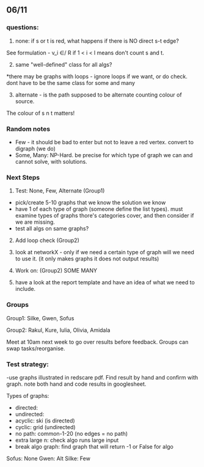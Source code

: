 ## 06/11 

### questions:
1. none: if s or t is red, what happens if there is NO direct s-t edge?

See formulation - v_i ∈/ R if 1 < i < l means don't count s and t.

2. same "well-defined" class for all algs?

*there may be graphs with loops - ignore loops if we want, or do check. 
dont have to be the same class for some and many

3. alternate - is the path supposed to be alternate counting colour of source.

The colour of s n t matters!

### Random notes
- Few - it should be bad to enter but not to leave a red vertex. convert to digraph (we do)
- Some, Many: NP-Hard. 
be precise for which type of graph we can and cannot solve, with solutions.

### Next Steps
1. Test: None, Few, Alternate (Group1)
- pick/create 5-10 graphs that we know the solution we know
- have 1 of each type of graph (someone define the list types). must examine types of graphs thore's categories cover, and then consider if we are missing.
- test all algs on same graphs? 

2. Add loop check (Group2)

3. look at networkX - only if we need a certain type of graph will we need to use it. (it only makes graphs it does not output results)

4. Work on: (Group2)
SOME
MANY

5. have a look at the report template and have an idea of what we need to include.

### Groups
Group1: Silke, Gwen, Sofus

Group2: Rakul, Kure, Iulia, Olivia, Amidala

Meet at 10am next week to go over results before feedback. Groups can swap tasks/reorganise.

### Test strategy:

-use graphs illustrated in redscare pdf. Find result by hand and confirm with graph. note both hand and code results in googlesheet.

Types of graphs:
- directed: 
- undirected: 
- acyclic: ski (is directed)
- cyclic: grid (undirected)
- no path: common-1-20 (no edges = no path)
- extra large n: check algo runs large input
- break algo graph: find graph that will return -1 or False for algo


Sofus: None
Gwen: Alt
Silke: Few 
